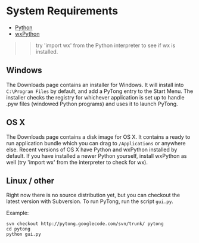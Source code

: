 # System Requirements #

  * [Python](http://www.python.org)
  * [wxPython](http://www.wxpython.org)
> > try 'import wx' from the Python interpreter to see if wx is installed.

## Windows ##

The Downloads page contains an installer for Windows. It will install into `C:\Program Files` by default, and add a PyTong entry to the Start Menu.
The installer checks the registry for whichever application is set up to handle .pyw files (windowed Python programs) and uses it to launch PyTong.

## OS X ##

The Downloads page contains a disk image for OS X. It contains a ready to run application bundle which you can drag to `/Applications` or anywhere else. Recent versions of OS X have Python and wxPython installed by default. If you have installed a newer Python yourself, install wxPython as well (try 'import wx' from the interpreter to check for wx).

## Linux / other ##

Right now there is no source distribution yet, but you can checkout the latest version with Subversion. To run PyTong, run the script `gui.py`.

Example:
```
svn checkout http://pytong.googlecode.com/svn/trunk/ pytong
cd pytong
python gui.py
```